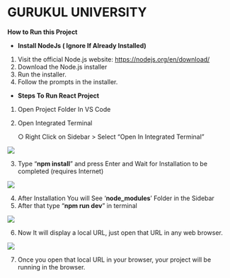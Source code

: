 # GURUKUL UNIVERSITY

**How to Run this Project**

- **Install NodeJs ( Ignore If Already Installed)**
1. Visit the official Node.js website: <https://nodejs.org/en/download/>
1. Download the Node.js installer
1. Run the installer.
1. Follow the prompts in the installer.
- **Steps To Run React Project**
1. Open Project Folder In VS Code
1. Open Integrated Terminal

   ○ Right Click on Sidebar > Select “Open In Integrated Terminal”

![](Aspose.Words.c40c3d68-9ab0-4e6d-8f4b-e2e011dab777.001.jpeg)

3. Type “**npm install**” and press Enter and Wait for Installation to be completed (requires Internet)

![](Aspose.Words.c40c3d68-9ab0-4e6d-8f4b-e2e011dab777.002.png)

4. After Installation You will See ‘**node_modules**’ Folder in the Sidebar
4. After that type “**npm run dev**” in terminal

![](Aspose.Words.c40c3d68-9ab0-4e6d-8f4b-e2e011dab777.003.png)

6. Now It will display a local URL, just open that URL in any web browser.

![](Aspose.Words.c40c3d68-9ab0-4e6d-8f4b-e2e011dab777.004.png)

7. Once you open that local URL in your browser, your project will be running in the browser. 

 
